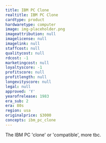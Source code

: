 ```yaml
---
title: IBM PC Clone
realtitle: IBM PC Clone
cardtype: product
hardwaretype: computer
image: img-placeholder.png
imageattribution: null
imagelicense: null
imagelink: null
staffcost: null
qualitycost: null
rdcost: -1
marketingcost: null
loyaltyscore: -1
profitscore: null
profitlength: null
longevityscore: null
legal: null
approved: 'Y'
yearofrelease: 1983
era_sub: 2
era: 80s
region: usa
originalprice: $3000
concepts: ibm_pc_clone
---
```


The IBM PC 'clone' or 'compatible', more tbc.

